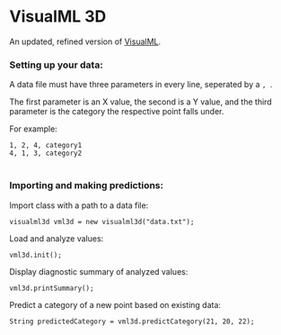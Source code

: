 <style>
  p: font: Times New Roman
</style>

<h1>VisualML 3D</h1>
</h3>An updated, refined version of <a href="https://github.com/hershyz/visualml">VisualML</a>.</h3>

<h3>Setting up your data:</h3>
<p>A data file must have three parameters in every line, seperated by a <code>, </code>.</p>
<p>The first parameter is an X value, the second is a Y value, and the third parameter is the category the respective point falls under.</p>
<p>For example:</p>
<code>1, 2, 4, category1</code>
<br>
<code>4, 1, 3, category2</code>
<br>
<br>

<h3>Importing and making predictions:</h3>
<p>Import class with a path to a data file:</p>
<code>visualml3d vml3d = new visualml3d("data.txt");</code><br>
<p>Load and analyze values:</p>
<code>vml3d.init();</code><br>
<p>Display diagnostic summary of analyzed values:</p>
<code>vml3d.printSummary();</code><br>
<p>Predict a category of a new point based on existing data:</p>
<code>String predictedCategory = vml3d.predictCategory(21, 20, 22);</code>
